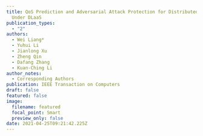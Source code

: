 ```yaml
---
title: QoS Prediction and Adversarial Attack Protection for Distributed Services
  Under DLaaS
publication_types:
  - "2"
authors:
  - Wei Liang*
  - Yuhui Li
  - Jianlong Xu
  - Zheng Qin
  - Dafang Zhang
  - Kuan-Ching Li
author_notes:
  - Corresponding Authors
publication: IEEE Transaction on Computers
draft: false
featured: false
image:
  filename: featured
  focal_point: Smart
  preview_only: false
date: 2021-04-25T09:21:42.225Z
---
```

